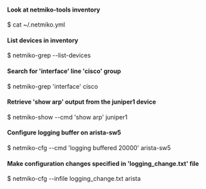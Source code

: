 
#### Look at netmiko-tools inventory  
$ cat ~/.netmiko.yml  

#### List devices in inventory  
$ netmiko-grep --list-devices  

#### Search for 'interface' line 'cisco' group  
$ netmiko-grep 'interface' cisco  

#### Retrieve 'show arp' output from the juniper1 device
$ netmiko-show --cmd 'show arp' juniper1   

#### Configure logging buffer on arista-sw5
$ netmiko-cfg --cmd 'logging buffered 20000' arista-sw5  

#### Make configuration changes specified in 'logging_change.txt' file
$ netmiko-cfg --infile logging_change.txt arista  
